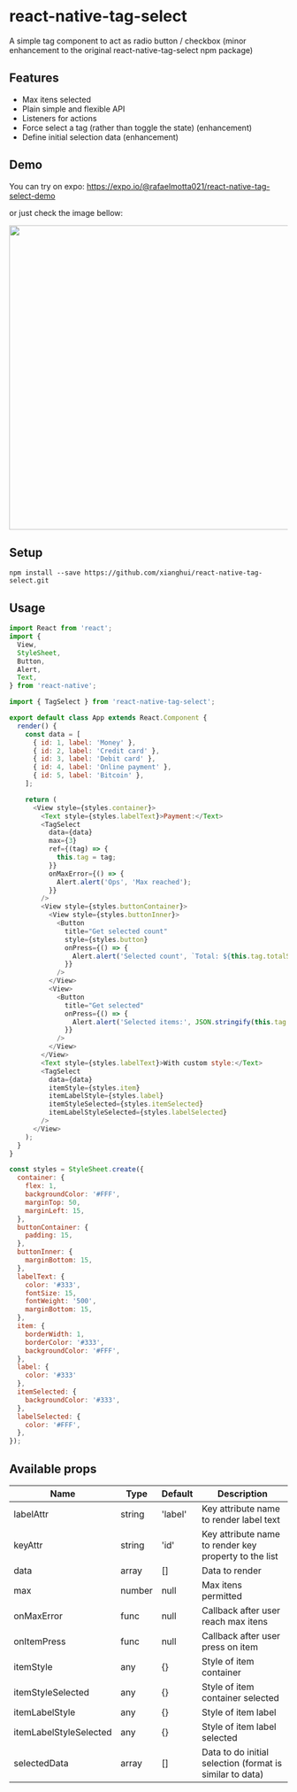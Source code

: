 # react-native-tag-select

A simple tag component to act as radio button / checkbox (minor enhancement to the original react-native-tag-select npm package)

## Features

- Max itens selected
- Plain simple and flexible API
- Listeners for actions
- Force select a tag (rather than toggle the state) (enhancement)
- Define initial selection data (enhancement)

## Demo

You can try on expo: https://expo.io/@rafaelmotta021/react-native-tag-select-demo

or just check the image bellow:

<p align="center">
<img src="https://raw.githubusercontent.com/rafaelmotta/react-native-tag-select/master/example.gif" height="550" />
</p>

## Setup

`npm install --save https://github.com/xianghui/react-native-tag-select.git`

## Usage

```javascript
import React from 'react';
import {
  View,
  StyleSheet,
  Button,
  Alert,
  Text,
} from 'react-native';

import { TagSelect } from 'react-native-tag-select';

export default class App extends React.Component {
  render() {
    const data = [
      { id: 1, label: 'Money' },
      { id: 2, label: 'Credit card' },
      { id: 3, label: 'Debit card' },
      { id: 4, label: 'Online payment' },
      { id: 5, label: 'Bitcoin' },
    ];

    return (
      <View style={styles.container}>
        <Text style={styles.labelText}>Payment:</Text>
        <TagSelect
          data={data}
          max={3}
          ref={(tag) => {
            this.tag = tag;
          }}
          onMaxError={() => {
            Alert.alert('Ops', 'Max reached');
          }}
        />
        <View style={styles.buttonContainer}>
          <View style={styles.buttonInner}>
            <Button
              title="Get selected count"
              style={styles.button}
              onPress={() => {
                Alert.alert('Selected count', `Total: ${this.tag.totalSelected}`);
              }}
            />
          </View>
          <View>
            <Button
              title="Get selected"
              onPress={() => {
                Alert.alert('Selected items:', JSON.stringify(this.tag.itemsSelected));
              }}
            />
          </View>
        </View>
        <Text style={styles.labelText}>With custom style:</Text>
        <TagSelect
          data={data}
          itemStyle={styles.item}
          itemLabelStyle={styles.label}
          itemStyleSelected={styles.itemSelected}
          itemLabelStyleSelected={styles.labelSelected}
        />
      </View>
    );
  }
}

const styles = StyleSheet.create({
  container: {
    flex: 1,
    backgroundColor: '#FFF',
    marginTop: 50,
    marginLeft: 15,
  },
  buttonContainer: {
    padding: 15,
  },
  buttonInner: {
    marginBottom: 15,
  },
  labelText: {
    color: '#333',
    fontSize: 15,
    fontWeight: '500',
    marginBottom: 15,
  },
  item: {
    borderWidth: 1,
    borderColor: '#333',
    backgroundColor: '#FFF',
  },
  label: {
    color: '#333'
  },
  itemSelected: {
    backgroundColor: '#333',
  },
  labelSelected: {
    color: '#FFF',
  },
});
```

## Available props

| Name | Type| Default | Description |
| --- | --- | --- | --- |
| labelAttr | string | 'label' | Key attribute name to render label text |
| keyAttr | string | 'id' | Key attribute name to render key property to the list  |
| data | array | [] | Data to render |
| max | number | null | Max itens permitted |
| onMaxError | func | null | Callback after user reach max itens |
| onItemPress | func | null | Callback after user press on item |
| itemStyle | any | {} | Style of item container |
| itemStyleSelected | any | {} | Style of item container selected |
| itemLabelStyle | any | {} | Style of item label |
| itemLabelStyleSelected | any | {} | Style of item label selected |
| selectedData | array | [] | Data to do initial selection (format is similar to data) |

